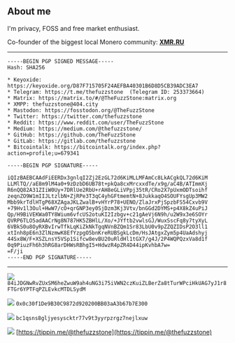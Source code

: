 ## About me

I'm privacy, FOSS and free market enthusiast. 

Co-founder of the biggest local Monero community: [**XMR.RU**](https://xmr.ru/)

---


```
-----BEGIN PGP SIGNED MESSAGE-----
Hash: SHA256

* Keyoxide: https://keyoxide.org/D87F715705F24AEFBA40301B6D8D5CB39ADC3EA7
* Telegram: https://t.me/thefuzzstone  (Telegram ID: 253373664)
* Matrix: https://matrix.to/#/@TheFuzzStone:matrix.org
* XMPP: thefuzzstone@404.city
* Mastodon: https://fosstodon.org/@TheFuzzStone
* Twitter: https://twitter.com/thefuzzstone
* Reddit: https://www.reddit.com/user/TheFuzzStone
* Medium: https://medium.com/@thefuzzstone/
* GitHub: https://github.com/TheFuzzStone
* GitLab: https://gitlab.com/thefuzzstone
* Bitcointalk: https://bitcointalk.org/index.php?action=profile;u=679341

-----BEGIN PGP SIGNATURE-----

iQIzBAEBCAAdFiEERDx3gnlqI2Zj2EzGL72d6KiMLLMFAmCc8LkACgkQL72d6KiM
LLMlTQ//aE8m9lM4a0+9zDzbD6UB78t+pkQa8cxMrcxxdTe/x9g/aC4B/ATImmXj
R6nQQ82A31ZIiW0Uy+7DRlUe2RbU+rAH8eGLiVPpj35tR/CRo2X7pUxmODTsoihf
zeqnZO9W1mIIJLtzlbN+ZjRPe3T3qC4yhGFtmemtN+8JukkaqO4SOUFYsgUp3MW2
Mbb9krTdlHTgP68XZAgaJKLZwalB+vHYrP78+UENO/ZlaJrxPjSpzbFS54Cxvb9V
+79Hv1l3Oul+HwW7/cO+qrGNP3ey0SjDzm3Kj3Vtv/bnGGd2DYMS+p4X8kZ4uPiJ
Qp/H9BiVEKWa0TY8Wium6vfcUS2otuKI2Izbgv+c21gAeVj6N9h/u2W9x3e6SOYr
QVRP6TLO5adAACrNg8N787HK5ZBHlL/Xo/+JYftb2vwlsGJ/WuxSscFq8y7tyXyL
6VBkS0u8OyRXBvIrwTfkLqKiZkNkTgqNVnBZQm1Sr83LbU0v9pZZQZIDsP2O3ll1
xtInh8pE6n3ZlNzmwK8EfYzpgO5bnKreRUBSgkLcDm/HsJAtgxZym5p4UaAdshyj
44Sx8W/F+XSZLnsY5VSp1Sifcw8evBU20uRldHl1tGX7/g4J/2P4WQPQzxVa8d1f
0q9PiuzFh6h3hRG8arDHWsRBhgI5+HdwzR4pZR4D44ipKvhbA7w=
=F/ji
-----END PGP SIGNATURE-----
```

---


![](https://i.imgur.com/QfJ10ym.png)
`84iJDGNwRvZUxSM6heZwuW9ah4uNG3i75iVWN2czKuiZLBerZa8tTurWPciHkUAG7yJ1r8FTGr6YPTFqPZLEvkcMTDLSydM`

![](https://i.imgur.com/6tP3cz3.png)
`0x0c30f1De9B30C9872d920200BB03aA3b67b7E300`

![](https://i.imgur.com/7i54Hnr.png)
`bc1qsns8gljyesyscktr77v9t3yyrpzrgz7nejlxuw`

![](https://i.imgur.com/h2Tuewd.png) [https://tippin.me/@thefuzzstone](https://tippin.me/@thefuzzstone)

